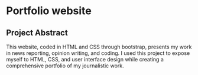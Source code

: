 # Portfolio website

## Project Abstract

This website, coded in HTML and CSS through bootstrap, presents my work in news reporting, opinion writing, and coding. I used this project to expose myself to HTML, CSS, and user interface design while creating a comprehensive portfolio of my journalistic work.
